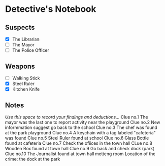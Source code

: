 # Detective's Notebook

## Suspects
- [X] The Librarian
- [ ] The Mayor
- [ ] The Police Officer

## Weapons
- [ ] Walking Stick
- [X] Steel Ruler
- [X] Kitchen Knife

## Notes
*Use this space to record your findings and deductions...*
Clue no.1 The mayor was the last one to report activity near the playground
Clue no.2 New informmation suggest go back to the school
Clue no.3 The chef was found at the park playground
Clue no.4 A keychain with a tag labeled "cafeteria" was found
Clue no.5 Steel Ruler found at school
Clue no.6 Glass Bottle found at cafeteria
Clue no.7 Check the ofiices in the town hall
CLue no.8 Wooden Box found at town hall
Clue no.9 Go back and check dock (park)
Clue no.10 The Journalist found at town hall metteng room
Location of the crime: the dock at the park
